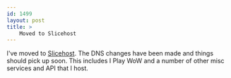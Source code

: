 ```yaml
---
id: 1499
layout: post
title: >
    Moved to Slicehost
---
```


I've moved to <a href="https://manage.slicehost.com/customers/new?referrer=506856932">Slicehost</a>. The DNS changes have been made and things should pick up soon. This includes I Play WoW and a number of other misc services and API that I host.
